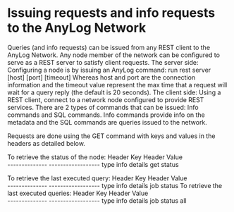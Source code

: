 # Issuing requests and info requests to the AnyLog Network

Queries (and info requests) can be issued from any REST client to the AnyLog Network. Any node member of the network can be configured to serve as a REST server to satisfy client requests. 
The server side:
Configuring a node is by issuing an AnyLog command: 
	run rest server [host] [port] [timeout]
Whereas host and port are the connection information and the timeout value represent the max time that a request will wait for a query reply (the default is 20 seconds).
The client side:
Using a REST client, connect to a network node configured to provide REST services. 
There are 2 types of commands that can be issued: Info commands and SQL commands. Info commands provide info on the metadata and the SQL commands are queries issued to the network.

Requests are done using the GET command with keys and values in the headers as detailed below.

To retrieve the status of the node:
Header Key             Header Value            
\--------------         ------------------
type                   info
details                get status

To retrieve the last executed query:
Header Key             Header Value            
\--------------         ------------------
type                   info
details                job status
To retrieve the last executed queries:
Header Key             Header Value            
\--------------         ------------------
type                   info
details                job status all
